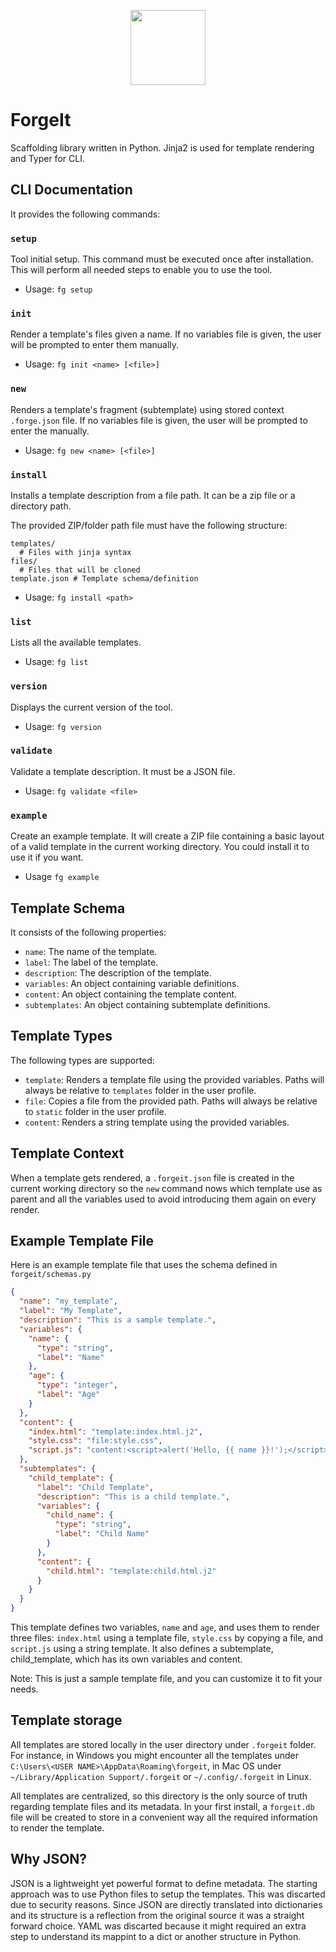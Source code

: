 <p align="center">
  <img src="https://kennethulloa.github.io/forgeit-assets/forgeit.png" width="120px">
</p>

# ForgeIt
Scaffolding library written in Python. Jinja2 is used for template rendering and Typer for CLI.

## CLI Documentation

It provides the following commands:

### `setup`

Tool initial setup. This command must be executed once after installation. This will perform all needed steps to enable you to use the tool.

* Usage: `fg setup`

### `init`

Render a template's files given a name. If no variables file is given, the user will be prompted to enter them manually.

* Usage: `fg init <name> [<file>]`

### `new`

Renders a template's fragment (subtemplate) using stored context `.forge.json` file. If no variables file is given, the user will be prompted to enter the manually.

* Usage: `fg new <name> [<file>]`

### `install`

Installs a template description from a file path. It can be a zip file or a directory path.

The provided ZIP/folder path file must have the following structure:
```
templates/
  # Files with jinja syntax
files/
  # Files that will be cloned
template.json # Template schema/definition
```

* Usage: `fg install <path>`

### `list`

Lists all the available templates.

* Usage: `fg list`


### `version`

Displays the current version of the tool.

* Usage: `fg version`

### `validate`

Validate a template description. It must be a JSON file.

* Usage: `fg validate <file>`

### `example`

Create an example template. It will create a ZIP file containing a basic layout of a 
valid template in the current working directory. You could install it to use it if you want.

* Usage `fg example`

## Template Schema

It consists of the following properties:

* `name`: The name of the template.
* `label`: The label of the template.
* `description`: The description of the template.
* `variables`: An object containing variable definitions.
* `content`: An object containing the template content.
* `subtemplates`: An object containing subtemplate definitions.

## Template Types

The following types are supported:

* `template`: Renders a template file using the provided variables. Paths will always be relative to `templates` folder in the user profile.
* `file`: Copies a file from the provided path. Paths will always be relative to `static` folder in the user profile.
* `content`: Renders a string template using the provided variables.

## Template Context

When a template gets rendered, a `.forgeit.json` file is created in the current working directory so the `new` command nows which template use as parent and all the variables used to avoid introducing them again on every render.

## Example Template File

Here is an example template file that uses the schema defined in `forgeit/schemas.py`
```json
{
  "name": "my_template",
  "label": "My Template",
  "description": "This is a sample template.",
  "variables": {
    "name": {
      "type": "string",
      "label": "Name"
    },
    "age": {
      "type": "integer",
      "label": "Age"
    }
  },
  "content": {
    "index.html": "template:index.html.j2",
    "style.css": "file:style.css",
    "script.js": "content:<script>alert('Hello, {{ name }}!');</script>"
  },
  "subtemplates": {
    "child_template": {
      "label": "Child Template",
      "description": "This is a child template.",
      "variables": {
        "child_name": {
          "type": "string",
          "label": "Child Name"
        }
      },
      "content": {
        "child.html": "template:child.html.j2"
      }
    }
  }
}
```

This template defines two variables, `name` and `age`, and uses them to render three files: `index.html` using a template file, `style.css` by copying a file, and `script.js` using a string template. It also defines a subtemplate, child_template, which has its own variables and content.

Note: This is just a sample template file, and you can customize it to fit your needs.

## Template storage

All templates are stored locally in the user directory under `.forgeit` folder. For instance, in Windows you might encounter all the templates under `C:\Users\<USER NAME>\AppData\Roaming\forgeit`, in Mac OS under `~/Library/Application Support/.forgeit` or `~/.config/.forgeit` in Linux.

 All templates are centralized, so this directory is the only source of truth regarding template files and its metadata. In your first install, a `forgeit.db` file will be created to store in a convenient way all the required information to render the template.

## Why JSON?

JSON is a lightweight yet powerful format to define metadata. The starting approach was to use Python files to setup the templates. This was discarted due to security reasons. Since JSON are directly translated into dictionaries and its structure is a reflection from the original source it was a straight forward choice. YAML was discarted because it might required an extra step to understand its mappint to a dict or another structure in Python.
